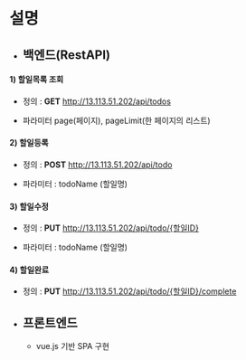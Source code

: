 
# 설명

- ## 백엔드(RestAPI)

#### 1) 할일목록 조회
  
- 정의 : **GET** http://13.113.51.202/api/todos

- 파라미터 page(페이지), pageLimit(한 페이지의 리스트)

#### 2) 할일등록

- 정의 : **POST** http://13.113.51.202/api/todo

- 파라미터 : todoName (할일명)
      
#### 3) 할일수정

- 정의 : **PUT** http://13.113.51.202/api/todo/{할일ID}

- 파라미터 : todoName (할일명)

#### 4) 할일완료

- 정의 : **PUT** http://13.113.51.202/api/todo/{할일ID}/complete
   
   
   
   
- ## 프론트엔드
  - vue.js 기반 SPA 구현